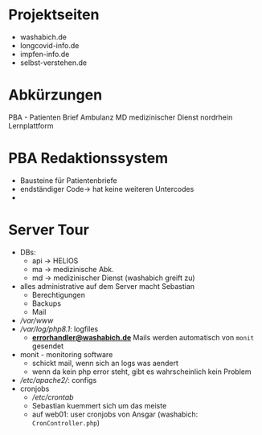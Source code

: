 # Projektseiten

- washabich.de
- longcovid-info.de
- impfen-info.de
- selbst-verstehen.de

# Abkürzungen
PBA - Patienten Brief Ambulanz
MD medizinischer Dienst nordrhein Lernplattform

# PBA Redaktionssystem
- Bausteine für Patientenbriefe
- endständiger Code-> hat keine weiteren Untercodes
- 
# Server Tour
- DBs:
    - api -> HELIOS
    - ma -> medizinische Abk.
    - md -> medizinischer Dienst (washabich greift zu)
- alles administrative auf dem Server macht Sebastian
    - Berechtigungen
    - Backups
    - Mail
- */var/www*
- */var/log/php8.1*: logfiles
    - **errorhandler@washabich.de** Mails werden automatisch von `monit` gesendet
- monit - monitoring software
    - schickt mail, wenn sich an logs was aendert
    - wenn da kein php error steht, gibt es wahrscheinlich kein Problem
- */etc/apache2/*: configs
- cronjobs
    - */etc/crontab*
    - Sebastian kuemmert sich um das meiste
    - auf web01: user cronjobs von Ansgar (washabich: `CronController.php`)
